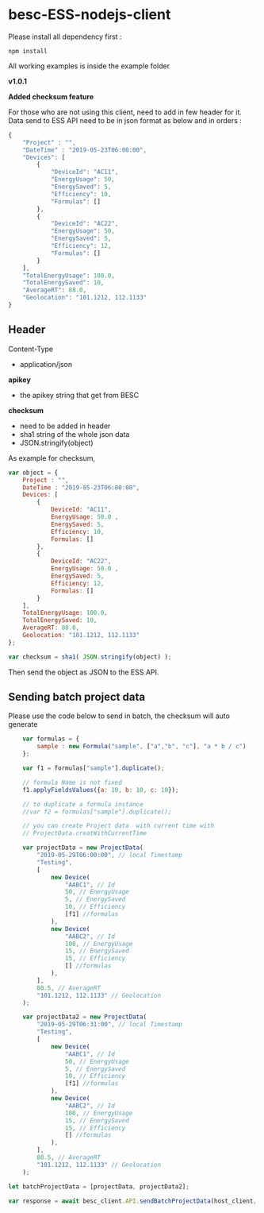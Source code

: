 # besc-ESS-nodejs-client

Please install all dependency first :
```
npm install
```

All working examples is inside the example folder

**v1.0.1**

**Added checksum feature**

For those who are not using this client, need to add in few header for it. Data send to ESS API need to be in json format as below and in orders :
```js
{
    "Project" : "",
    "DateTime" : "2019-05-23T06:00:00",
    "Devices": [ 
        { 
            "DeviceId": "AC11", 
            "EnergyUsage": 50,
            "EnergySaved": 5,
            "Efficiency": 10,
            "Formulas": []
        },
        {
            "DeviceId": "AC22", 
            "EnergyUsage": 50,
            "EnergySaved": 5,
            "Efficiency": 12,
            "Formulas": []
        }
    ], 
    "TotalEnergyUsage": 100.0, 
    "TotalEnergySaved": 10,
    "AverageRT": 88.0, 
    "Geolocation": "101.1212, 112.1133"
}
```

## Header

Content-Type
- application/json

**apikey**
- the apikey string that get from BESC

**checksum**
- need to be added in header
- sha1 string of the whole json data
- JSON.stringify(object)

As example for checksum,
```js
var object = {
    Project : "",
    DateTime : "2019-05-23T06:00:00",
    Devices: [ 
        { 
            DeviceId: "AC11", 
            EnergyUsage: 50.0 ,
            EnergySaved: 5,
            Efficiency: 10,
            Formulas: []
        },
        {
            DeviceId: "AC22", 
            EnergyUsage: 50.0 ,
            EnergySaved: 5,
            Efficiency: 12,
            Formulas: []
        }
    ], 
    TotalEnergyUsage: 100.0,
    TotalEnergySaved: 10, 
    AverageRT: 88.0, 
    Geolocation: "101.1212, 112.1133"
};

var checksum = sha1( JSON.stringify(object) );

```
Then send the object as JSON to the ESS API.

## Sending batch project data

Please use the code below to send in batch, the checksum will auto generate 

```js
    var formulas = {
        sample : new Formula("sample", ["a","b", "c"], "a * b / c")
    };

    var f1 = formulas["sample"].duplicate();

    // formula Name is not fixed
    f1.applyFieldsValues({a: 10, b: 10, c: 10});

    // to duplicate a formula instance
    //var f2 = formulas["sample"].duplicate();

    // you can create Project data  with current time with
    // ProjectData.creatWithCurrentTime

    var projectData = new ProjectData(
        "2019-05-29T06:00:00", // local Timestamp
        "Testing", 
        [
            new Device(
                "AABC1", // Id
                50, // EnergyUsage
                5, // EnergySaved
                10, // Efficiency
                [f1] //formulas
            ), 
            new Device(
                "AABC2", // Id
                100, // EnergyUsage
                15, // EnergySaved
                15, // Efficiency
                [] //formulas
            ), 
        ],
        80.5, // AverageRT
        "101.1212, 112.1133" // Geolocation
    );

    var projectData2 = new ProjectData(
        "2019-05-29T06:31:00", // local Timestamp
        "Testing", 
        [
            new Device(
                "AABC1", // Id
                50, // EnergyUsage
                5, // EnergySaved
                10, // Efficiency
                [f1] //formulas
            ), 
            new Device(
                "AABC2", // Id
                100, // EnergyUsage
                15, // EnergySaved
                15, // Efficiency
                [] //formulas
            ), 
        ],
        80.5, // AverageRT
        "101.1212, 112.1133" // Geolocation
    );

let batchProjectData = [projectData, projectData2];

var response = await besc_client.API.sendBatchProjectData(host_client, keypair, batchProjectData);

```
